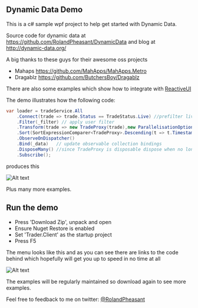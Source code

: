 ## Dynamic Data Demo

This is a c# sample wpf project to help get started with Dynamic Data.

Source code for dynamic data at https://github.com/RolandPheasant/DynamicData 
and blog at http://dynamic-data.org/

A big thanks to these guys for their awesome oss projects

- Mahaps https://github.com/MahApps/MahApps.Metro
- Dragablz https://github.com/ButchersBoy/Dragablz

There are also some examples which show how to integrate with [ReactiveUI](https://github.com/reactiveui/ReactiveUI)

The demo illustrates how the following code:

```csharp
var loader = tradeService.All
    .Connect(trade => trade.Status == TradeStatus.Live) //prefilter live trades only
    .Filter(_filter) // apply user filter
    .Transform(trade => new TradeProxy(trade),new ParallelisationOptions(ParallelType.Ordered,5))
    .Sort(SortExpressionComparer<TradeProxy>.Descending(t => t.Timestamp),SortOptimisations.ComparesImmutableValuesOnly)
    .ObserveOnDispatcher()
    .Bind(_data)   // update observable collection bindings
    .DisposeMany() //since TradeProxy is disposable dispose when no longer required
    .Subscribe();
``` 
 produces this
 
![Alt text](https://github.com/RolandPheasant/TradingDemo/blob/master/Images/LiveTrades.gif "Sample Screen Shot")

Plus many more examples.

## Run the demo

- Press 'Download Zip', unpack and open
- Ensure Nuget Restore is enabled
- Set 'Trader.Client' as the startup project
- Press F5

The menu looks like this and as you can see there are links to the code behind which hopefully will get you up to speed in no time at all

![Alt text](https://github.com/RolandPheasant/TradingDemo/blob/master/Images/Menu.gif "Menu with links")

The examples will be regularly maintained so download again to see more examples.

Feel free to feedback to me on twitter: [@RolandPheasant](https://twitter.com/RolandPheasant)






